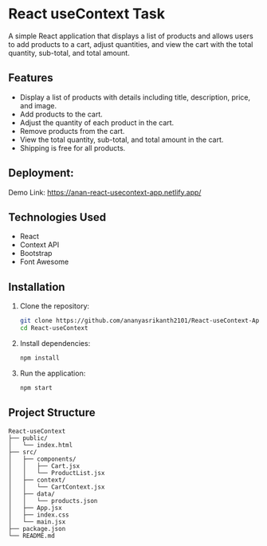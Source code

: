 # React useContext Task

A simple React application that displays a list of products and allows users to add products to a cart, adjust quantities, and view the cart with the total quantity, sub-total, and total amount.

## Features

- Display a list of products with details including title, description, price, and image.
- Add products to the cart.
- Adjust the quantity of each product in the cart.
- Remove products from the cart.
- View the total quantity, sub-total, and total amount in the cart.
- Shipping is free for all products.

## Deployment:
 Demo Link: https://anan-react-usecontext-app.netlify.app/

## Technologies Used

- React
- Context API
- Bootstrap
- Font Awesome

## Installation

1. Clone the repository:
    ```bash
    git clone https://github.com/ananyasrikanth2101/React-useContext-App.git
    cd React-useContext
    ```

2. Install dependencies:
    ```bash
    npm install
    ```

3. Run the application:
    ```bash
    npm start
    ```

## Project Structure

```plaintext
React-useContext
├── public/
│   └── index.html
├── src/
│   ├── components/
│   │   ├── Cart.jsx
│   │   └── ProductList.jsx
│   ├── context/
│   │   └── CartContext.jsx
│   ├── data/
│   │   └── products.json
│   ├── App.jsx
│   ├── index.css
│   └── main.jsx
├── package.json   
└── README.md

